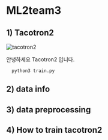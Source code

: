 # ML2team3
## 1) Tacotron2
![tacotron2](https://user-images.githubusercontent.com/96723027/205482780-23e42720-0e99-4a62-9f99-df063091fb67.png)

안녕하세요 Tacotron2 입니다.

```
  python3 train.py
```
## 2) data info
## 3) data preprocessing
## 4) How to train tacotron2
